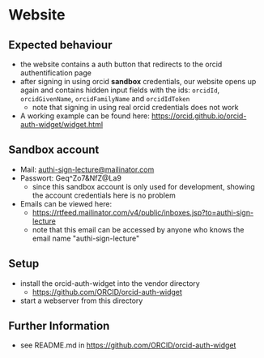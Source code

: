 # Website

## Expected behaviour

- the website contains a auth button that redirects to the orcid authentification page
- after signing in using orcid **sandbox** credentials, our website opens up again and contains hidden input fields with the ids: `orcidId`, `orcidGivenName`, `orcidFamilyName` and `orcidIdToken`
  - note that signing in using real orcid credentials does not work
- A working example can be found here: https://orcid.github.io/orcid-auth-widget/widget.html

## Sandbox account

- Mail: <authi-sign-lecture@mailinator.com>
- Passwort: Geq^Zo7&NfZ@La9
  - since this sandbox account is only used for development, showing the account credentials here is no problem
- Emails can be viewed here:
  - <https://rtfeed.mailinator.com/v4/public/inboxes.jsp?to=authi-sign-lecture>
  - note that this email can be accessed by anyone who knows the email name "authi-sign-lecture"

## Setup

- install the orcid-auth-widget into the vendor directory
  - <https://github.com/ORCID/orcid-auth-widget>
- start a webserver from this directory

## Further Information

- see README.md in <https://github.com/ORCID/orcid-auth-widget>
